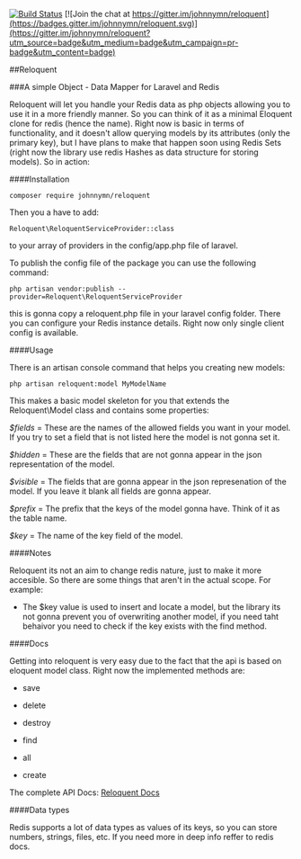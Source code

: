 [![Build Status](https://travis-ci.org/johnnymn/reloquent.svg?branch=master)](https://travis-ci.org/johnnymn/reloquent)
[![Join the chat at https://gitter.im/johnnymn/reloquent](https://badges.gitter.im/johnnymn/reloquent.svg)](https://gitter.im/johnnymn/reloquent?utm_source=badge&utm_medium=badge&utm_campaign=pr-badge&utm_content=badge)

##Reloquent

###A simple Object - Data Mapper for Laravel and Redis

Reloquent will let you handle your Redis data as php objects allowing you to use it in a more friendly manner. So you can think of it as a minimal Eloquent clone for redis (hence the name). Right now is basic in terms of functionality, and it doesn't allow querying models by its attributes (only the primary key), but I have plans to make that happen soon using Redis Sets (right now the library use redis Hashes as data structure for storing models). So in action:

####Installation

    composer require johnnymn/reloquent

Then you a have to add:

    Reloquent\ReloquentServiceProvider::class

to your array of providers in the config/app.php file of laravel.

To publish the config file of the package you can use the following command:

    php artisan vendor:publish --provider=Reloquent\ReloquentServiceProvider

this is gonna copy a reloquent.php file in your laravel config folder. There you can configure your Redis instance details. Right now only single client config is available.

####Usage

There is an artisan console command that helps you creating new models:

    php artisan reloquent:model MyModelName

This makes a basic model skeleton for you  that extends the Reloquent\Model class and contains some properties:

*$fields* = These are the names of the allowed fields you want in your model. If you try to set a field that is not listed here the model is not gonna set it.

*$hidden* = These are the fields that are not gonna appear in the json representation of the model.

*$visible* = The fields that are gonna appear in the json represenation of the model. If you leave it blank all fields are gonna appear.

*$prefix* = The prefix that the keys of the model gonna have. Think of it as the table name.

*$key* = The name of the key field of the model.

####Notes

Reloquent its not an aim to change redis nature, just to make it more accesible. So there are some things that aren't in the actual scope. For example:

- The $key value is used to insert and locate a model, but the library its not gonna prevent you of overwriting another model, if you need taht behaivor you need to check if the key exists with the find method.

####Docs

Getting into reloquent is very easy due to the fact that the api is based on eloquent model class. Right now the implemented methods are:

- save

- delete

- destroy

- find

- all

- create

The complete API Docs: [Reloquent Docs](http://johnnymn.github.io/reloquent/index.html)

####Data types

Redis supports a lot of data types as values of its keys, so you can store numbers, strings, files, etc. If you need more in deep info reffer to redis docs.
